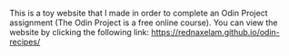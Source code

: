 This is a toy website that I made in order to complete an Odin Project assignment (The Odin Project is a free online course). You can view the website by clicking the following link: https://rednaxelam.github.io/odin-recipes/